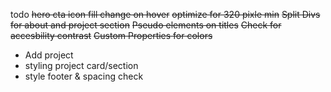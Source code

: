 todo
~~hero cta icon fill change on hover~~
~~optimize for 320 pixle min~~
~~Split Divs for about and project section~~
~~Pseudo elements on titles~~
~~Check for accesbility contrast~~
~~Custom Properties for colors~~

- Add project
- styling project card/section
- style footer & spacing check
